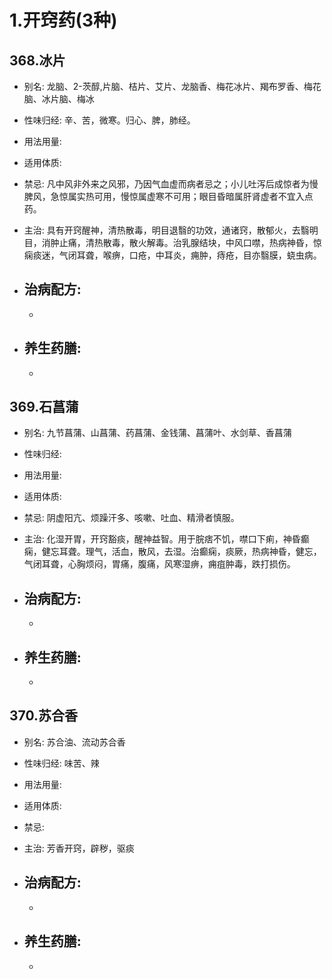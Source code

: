 # 1.开窍药(3种)



## 368.冰片

- 别名: 龙脑、2-茨醇,片脑、桔片、艾片、龙脑香、梅花冰片、羯布罗香、梅花脑、冰片脑、梅冰
- 性味归经: 辛、苦，微寒。归心、脾，肺经。
- 用法用量: 
- 适用体质: 
- 禁忌: 凡中风非外来之风邪，乃因气血虚而病者忌之；小儿吐泻后成惊者为慢脾风，急惊属实热可用，慢惊属虚寒不可用；眼目昏暗属肝肾虚者不宜入点药。

- 主治: 具有开窍醒神，清热散毒，明目退翳的功效，通诸窍，散郁火，去翳明目，消肿止痛，清热散毒，散火解毒。治乳腺结块，中风口噤，热病神昏，惊痫痰迷，气闭耳聋，喉痹，口疮，中耳炎，痈肿，痔疮，目亦翳膜，蛲虫病。
- 治病配方: 
  - 
  - 
  
- 养生药膳: 
  - 
  - 



## 369.石菖蒲

- 别名: 九节菖蒲、山菖蒲、药菖蒲、金钱蒲、菖蒲叶、水剑草、香菖蒲
- 性味归经: 
- 用法用量: 
- 适用体质: 
- 禁忌: 阴虚阳亢、烦躁汗多、咳嗽、吐血、精滑者慎服。

- 主治: 化湿开胃，开窍豁痰，醒神益智。用于脘痞不饥，噤口下痢，神昏癫痫，健忘耳聋。理气，活血，散风，去湿。治癫痫，痰厥，热病神昏，健忘，气闭耳聋，心胸烦闷，胃痛，腹痛，风寒湿痹，痈疽肿毒，跌打损伤。 
- 治病配方: 
  - 
  - 
  
- 养生药膳: 
  - 
  - 


## 370.苏合香

- 别名: 苏合油、流动苏合香
- 性味归经:  味苦、辣 
- 用法用量: 
- 适用体质: 
- 禁忌: 

- 主治: 芳香开窍，辟秽，驱痰
- 治病配方: 
  - 
  - 
  
- 养生药膳: 
  - 
  - 


